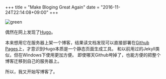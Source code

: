 +++
title = "Make Bloging Great Again"
date = "2016-11-24T22:14:08+09:00"
+++

![green](/images/green.jpg)

偶然在网上发现了[Hugo](http://gohugo.io)。

本来想用它在服务器上架一个博客，结果读文档发现可以直接部署在[Github Pages](https://pages.github.com/)上，才意识到Hugo本质是一个静态页面生成工具。
和以前用过的Jekyll类似，但在Windows下使用更加方便。
即使哪天Github垮掉了，也能方便的把整个博客迁移到自己的服务器上。

所以，我又开始写博客了。